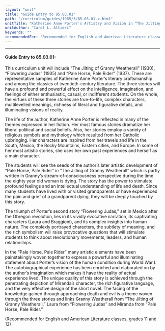```yaml
---
layout: "unit"
title: "Guide Entry to 85.03.01"
path: "/curriculum/guides/1985/3/85.03.01.x.html"
unitTitle: "Katherine Anne Porter’s Artistry and Vision in “The Jilting of Granny Weatherall,” “Flowering Judas,” and “Pale Horse, Pale Rider”"
unitAuthor: "Carol L. Altieri"
keywords: ""
recommendedFor: "Recommended for English and American Literature classes, grades 11 and 12"
---
```

<body>
<hr/>
<h4>
Guide Entry to 85.03.01:
</h4>
This curriculum unit will include “The Jilting of Granny Weatherall” (1930), “Flowering Judas” (1935) and “Pale Horse, Pale Rider” (1937). These are representative samples of Katherine Anne Porter’s literary craftsmanship and among the classics of twentieth-century literature. The three stories will have a profound and powerful effect on the intelligence, imagination, and feelings of either enthusiastic, casual, or indifferent students. On the whole, the virtues of these three stories are true-to-life, complex characters, multilevelled meanings, richness of literal and figurative details, and illuminating visions of reality.
<p>
The life of the author, Katherine Anne Porter is reflected in many of the themes expressed in her fiction. Her most famous stories dramatize her liberal political and social beliefs. Also, her stories employ a variety of religious symbols and mythology which resulted from her Catholic upbringing. Her characters are inspired from her travels and life in the South, Mexico, the Rocky Mountains, Eastern cities, and Europe. In some of her most artistic stories, she uses her own past experiences and herself as a main character.
</p>
<p>
The students will see the seeds of the author’s later artistic development of “Pale Horse, Pale Rider” in “The Jilting of Granny Weatherall” which is partly written in Granny’s stream-of-consciousness perspective during the time the eighty year old woman is dying. The story has the power to stimulate profound feelings and an intellectual understanding of life and death. Since many students have lived with or visited grandparents or have experienced the pain and grief of a grandparent dying, they will be deeply touched by this story.
</p>
<p>
The triumph of Porter’s second story “Flowering Judas,” set in Mexico after the Obregon revolution, lies in its vividly evocative narration, its captivating characters (Laura and Braggioni), and its complex insights into human nature. The complexly portrayed characters, the subtlety of meaning, and the rich symbolism will raise provocative questions that will stimulate students to think about revolutionary movements, leaders, and human relationships.
</p>
<p>
In the “Pale Horse, Pale Rider” many artistic elements have been painstakingly woven together to express a powerful and illuminating statement about Porter’s vision of the human condition during World War I. The autobiographical experience has been enriched and elaborated on by the author’s imagination which makes it have the reality of actual experience lived. The unique quality of this story is achieved through the penetrating depiction of Miranda’s character, the rich figurative language, and the very effective design of the short novel. The facing of the knowledge gained through approaching death and evil is a theme woven through the three stories and links Granny Weatherall from “The Jilting of Granny Weatherall,” Laura from “Flowering Judas” and Miranda from “Pale Horse, Pale Rider.”
</p>
<p>
(Recommended for English and American Literature classes, grades 11 and 12)
</p>
</body>